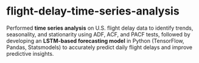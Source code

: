 # flight-delay-time-series-analysis
Performed **time series analysis** on U.S. flight delay data to identify trends, seasonality, and stationarity using ADF, ACF, and PACF tests, followed by developing an **LSTM-based forecasting model** in Python (TensorFlow, Pandas, Statsmodels) to accurately predict daily flight delays and improve predictive insights.
